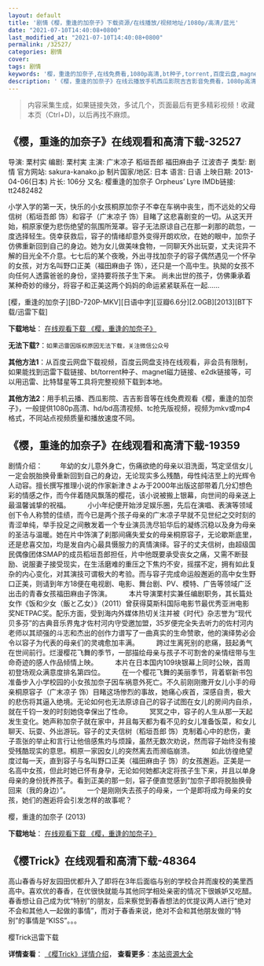 ```yaml
---
layout: default
title: '剧情《樱，重逢的加奈子》下载资源/在线播放/视频地址/1080p/高清/蓝光'
date: "2021-07-10T14:40:08+0800"
last_modified_at: "2021-07-10T14:40:08+0800"
permalink: /32527/
categories: 剧情
cover:
tags: 剧情
keywords: '樱，重逢的加奈子,在线免费看,1080p高清,bt种子,torrent,百度云盘,magnet,磁力链,迅雷下载资源'
description: '《樱，重逢的加奈子》在线云播放手机西瓜影院吉吉影音免费看，1080p高清bd/hd未删减完整版和tc抢先枪版，mkv/mp4格式，附带bt/torrent种子、magnet/磁力链、百度云盘、网盘资源迅雷下载链接'
---
```


>内容采集生成，如果链接失效，多试几个，页面最后有更多精彩视频！收藏本页（Ctrl+D)，以后再找不麻烦。


## 《樱，重逢的加奈子》在线观看和高清下载-32527

导演: 栗村实 编剧: 栗村実 主演: 广末凉子 稻垣吾郎 福田麻由子 江波杏子 类型: 剧情 官方网站: sakura-kanako.jp 制片国家/地区: 日本 语言: 日语 上映日期: 2013-04-06(日本) 片长: 106分 又名: 樱重逢的加奈子 Orpheus’ Lyre IMDb链接: tt2482482

小学入学的第一天，快乐的小女孩桐原加奈子不幸在车祸中丧生，而不远处的父母信树（稻垣吾郎 饰）和容子（广末凉子 饰）目睹了这悲喜剧变的一切。从这天开始，桐原家便为悲伤绝望的氛围所笼罩。容子无法原谅自己在那一刹那的疏忽，一度选择轻生。侥幸获救后，容子的情绪却意外变得开朗欢欣，在她的眼中，加奈子仿佛重新回到自己的身边。她为女儿做美味食物，一同聊天外出玩耍，丈夫诧异不解的目光全不介意。七七后的某个夜晚，外出寻找加奈子的容子偶然遇见一个怀孕的女孩，对方名叫野口正美（福田麻由子 饰），还只是一个高中生。执拗的女孩不向任何人透露爸爸的身份，坚持要将孩子生下来。 尚未出世的孩子，仿佛秉承着某种奇妙的缘分，将容子和正美这两个妈妈的命运紧紧联系在一起……


[樱，重逢的加奈子][BD-720P-MKV][日语中字][豆瓣6.6分][2.0GB][2013][BT下载/迅雷下载]

**下载地址**： [在线观看下载 《樱，重逢的加奈子》](https://www.btdx8.com/torrent/orpheuslyre_2013.html) 


**无法下载?**：`如果迅雷因版权原因无法下载，关注微信公众号 `

**其他方法1**：从百度云网盘下载视频，百度云网盘支持在线观看，非会员有限制，如果能找到迅雷下载链接、bt/torrent种子、magnet磁力链接、e2dk链接等，可以用迅雷、比特彗星等工具将完整视频下载到本地。

**其他方法2**：用手机云播、西瓜影院、吉吉影音等在线免费观看《樱，重逢的加奈子》，一般提供1080p高清、hd/bd高清视频、tc抢先版视频，视频为mkv或mp4格式，不同站点视频质量和播放速度不同。


## 《樱，重逢的加奈子》在线观看和高清下载-19359

剧情介绍：         年幼的女儿意外身亡，伤痛欲绝的母亲以泪洗面，笃定坚信女儿一定会脱胎换骨重新回到自己的身边，无论现实多么残酷，母性纯洁至上的光辉令人动容。擅长撰写推理小说的作家新津きよみ于2000年出版这部带着几分幻想色彩的情感之作，而今伴着随风飘落的樱花，该小说被搬上银幕，向世间的母亲送上最温馨诚挚的祝福。         小小年纪便开始涉足娱乐圈，先后在演唱、表演等领域创下令人称赞的佳绩，而今已是两个孩子母亲的广末凉子早就不见世纪之交时刻的青涩单纯，举手投足之间散发着一个专业演员洗尽铅华后的凝练沉稳以及身为母亲的圣洁与温暖。她在片中饰演了刹那间痛失爱女的母亲桐原容子，无论歇斯底里，还是悲喜交加，均是发自内心最具慑服力的真情演绎。容子的丈夫信树，由超级国民偶像团体SMAP的成员稻垣吾郎担任，片中他既要承受丧女之痛，又需不断鼓励、说服妻子接受现实，在生活磨难的重压之下焦灼不安，摇摆不定，拥有如此复杂的内心变化，对其演技可谓极大的考验。而与容子完成命运般邂逅的高中女生野口正美，则请到年方18便在电视剧、电影、舞台剧、PV、模特、广告等领域广泛出击的青春女孩福田麻由子饰演。         本片导演栗村实兼任编剧职务，其长篇处女作《饭和少女（飯と乙女）》（2011）曾获得莫斯科国际电影节最优秀亚洲电影奖NETPAC奖。配乐方面，受到海内外媒体热切关注并被《时代》杂志誉为“现代贝多芬”的古典音乐界鬼才佐村河内守受邀加盟，35岁便完全失去听力的佐村河内老师以其顽强的斗志和杰出的创作力谱写了一曲真实的生命赞歌，他的演绎势必会令以容子为代表的母亲们的灵魂愈加丰满。         跨过生离死别的悲痛，鼓起勇气在世间前行。烂漫樱花飞舞的季节，一部描绘母亲与孩子不可割舍的亲情纽带与生命奇迹的感人作品倾情上映。         本片在日本国内109块银幕上同时公映，首周初登场观众满意度排名第四位。           在一个樱花飞舞的美丽季节，背着崭新书包准备步入小学校园的小女孩加奈子因车祸意外死亡。不久前刚刚撒开女儿小手的母亲桐原容子（广末凉子 饰）目睹这场惨烈的事故，她痛心疾首，深感自责，极大的悲伤将其逼入绝境。无论如何也无法原谅自己的容子试图在女儿的房间内自杀，就在千钧一发的时刻她侥幸保出了性命。         冥冥之中，容子的人生从那一天起发生变化。她声称加奈子就在家中，并且每天都为看不见的女儿准备饭菜，和女儿聊天、玩耍、外出游玩。容子的丈夫信树（稻垣吾郎 饰）克制着心中的悲伤，妻子乖张的举止和言行让他倍感焦灼与烦躁，虽然无数次劝说，然而容子始终没有接受残酷现实的意思。桐原一家因女儿的突然离去而濒临崩溃。         如此彷徨绝望度过每一天，直到容子与名叫野口正美（福田麻由子 饰）的女孩邂逅。正美是一名高中女孩，但此时她已怀有身孕，无论如何她都决定将孩子生下来，并且以单身母亲的身份抚养孩子。看到正美的那一刻，容子便直觉感到“加奈子即将脱胎换骨回来（我的身边）”。         一个是刚刚失去孩子的母亲，一个是即将成为母亲的女孩，她们的邂逅将会引发怎样的故事呢？


樱，重逢的加奈子 (2013)

**下载地址**： [在线观看下载 《樱，重逢的加奈子》](https://www.btbtdy.me/btdy/dy2393.html) 


## 《樱Trick》在线观看和高清下载-48364

高山春香与好友园田优都升入了即将在3年后面临与别的学校合并而废校的美里西高中。喜欢优的春香，在优很快就能与其他同学相处亲密的情况下很嫉妒又吃醋。春香想让自己成为优“特别”的朋友，后来察觉到春香想法的优提议两人进行&ldquo;绝对不会和其他人一起做的事情&rdquo;，而对于春香来说，绝对不会和其他朋友做的&ldquo;特别”的事情是“KISS”。。。</p>


樱Trick迅雷下载

**详情查看**： [《樱Trick》详情介绍](/movie/48364/)， **查看更多**：[本站资源大全](/movie/t/all/)

